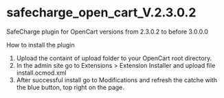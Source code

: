 # safecharge_open_cart_V.2.3.0.2
SafeCharge plugin for OpenCart versions from 2.3.0.2 to before 3.0.0.0

How to install the plugin

1. Upload the containt of upload folder to your OpenCart root directory.
2. In the admin site go to Extensions > Extension Installer and upload file install.ocmod.xml
3. After successful install go to Modifications and refresh the catche with the blue button, top right on the page. 
